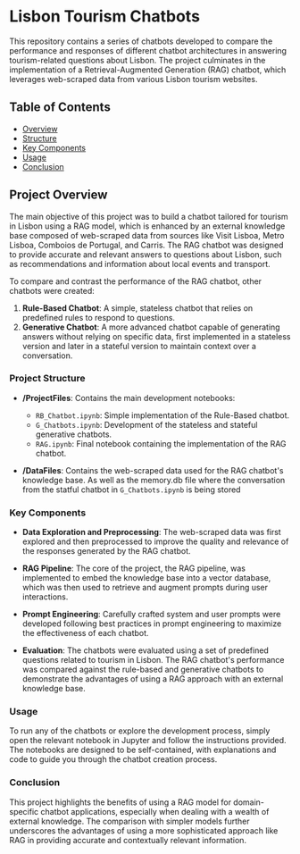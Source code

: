 # Lisbon Tourism Chatbots

This repository contains a series of chatbots developed to compare the performance and responses of different chatbot architectures in answering tourism-related questions about Lisbon. The project culminates in the implementation of a Retrieval-Augmented Generation (RAG) chatbot, which leverages web-scraped data from various Lisbon tourism websites.

## Table of Contents
- [Overview](#project-overview)
- [Structure](#project-structure)
- [Key Components](#key-components)
- [Usage](#usage)
- [Conclusion](#conclusion)

## Project Overview

The main objective of this project was to build a chatbot tailored for tourism in Lisbon using a RAG model, which is enhanced by an external knowledge base composed of web-scraped data from sources like Visit Lisboa, Metro Lisboa, Comboios de Portugal, and Carris. The RAG chatbot was designed to provide accurate and relevant answers to questions about Lisbon, such as recommendations and information about local events and transport.

To compare and contrast the performance of the RAG chatbot, other chatbots were created:

1. **Rule-Based Chatbot**: A simple, stateless chatbot that relies on predefined rules to respond to questions.
2. **Generative Chatbot**: A more advanced chatbot capable of generating answers without relying on specific data, first implemented in a stateless version and later in a stateful version to maintain context over a conversation.

### Project Structure

- **/ProjectFiles**: Contains the main development notebooks:
  - `RB_Chatbot.ipynb`: Simple implementation of the Rule-Based chatbot.
  - `G_Chatbots.ipynb`: Development of the stateless and stateful generative chatbots.
  - `RAG.ipynb`: Final notebook containing the implementation of the RAG chatbot.

- **/DataFiles**: Contains the web-scraped data used for the RAG chatbot's knowledge base. As well as the memory.db file where the conversation from the statful chatbot in `G_Chatbots.ipynb` is being stored

### Key Components

- **Data Exploration and Preprocessing**: The web-scraped data was first explored and then preprocessed to improve the quality and relevance of the responses generated by the RAG chatbot.

- **RAG Pipeline**: The core of the project, the RAG pipeline, was implemented to embed the knowledge base into a vector database, which was then used to retrieve and augment prompts during user interactions.

- **Prompt Engineering**: Carefully crafted system and user prompts were developed following best practices in prompt engineering to maximize the effectiveness of each chatbot.

- **Evaluation**: The chatbots were evaluated using a set of predefined questions related to tourism in Lisbon. The RAG chatbot's performance was compared against the rule-based and generative chatbots to demonstrate the advantages of using a RAG approach with an external knowledge base.

### Usage

To run any of the chatbots or explore the development process, simply open the relevant notebook in Jupyter and follow the instructions provided. The notebooks are designed to be self-contained, with explanations and code to guide you through the chatbot creation process.

### Conclusion

This project highlights the benefits of using a RAG model for domain-specific chatbot applications, especially when dealing with a wealth of external knowledge. The comparison with simpler models further underscores the advantages of using a more sophisticated approach like RAG in providing accurate and contextually relevant information.

